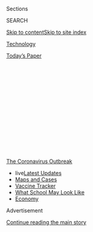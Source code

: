 <div id="app">

<div>

<div>

<div>

<div class="NYTAppHideMasthead css-1q2w90k e1suatyy0">

<div class="section css-ui9rw0 e1suatyy2">

<div class="css-eph4ug er09x8g0">

<div class="css-6n7j50">

</div>

<span class="css-1dv1kvn">Sections</span>

<div class="css-10488qs">

<span class="css-1dv1kvn">SEARCH</span>

</div>

[Skip to content](#site-content)[Skip to site
index](#site-index)

</div>

<div id="masthead-section-label" class="css-1wr3we4 eaxe0e00">

[Technology](https://www.nytimes.com/section/technology)

</div>

<div class="css-10698na e1huz5gh0">

</div>

</div>

<div id="masthead-bar-one" class="section hasLinks css-15hmgas e1csuq9d3">

<div class="css-uqyvli e1csuq9d0">

</div>

<div class="css-1uqjmks e1csuq9d1">

</div>

<div class="css-9e9ivx">

[](https://myaccount.nytimes.com/auth/login?response_type=cookie&client_id=vi)

</div>

<div class="css-1bvtpon e1csuq9d2">

[Today’s
Paper](https://www.nytimes.com/section/todayspaper)

</div>

</div>

</div>

</div>

<div data-aria-hidden="false">

<div id="site-content" data-role="main">

<div>

<div class="css-1aor85t" style="opacity:0.000000001;z-index:-1;visibility:hidden">

<div class="css-1hqnpie">

<div class="css-epjblv">

<span class="css-17xtcya">[Technology](/section/technology)</span><span class="css-x15j1o">|</span><span class="css-fwqvlz">Behind
China’s Twitter Campaign, a Murky Supporting
Chorus</span>

</div>

<div class="css-k008qs">

<div class="css-1iwv8en">

<span class="css-18z7m18"></span>

<div>

</div>

</div>

<span class="css-1n6z4y">https://nyti.ms/2Ydw0oC</span>

<div class="css-1705lsu">

<div class="css-4xjgmj">

<div class="css-4skfbu" data-role="toolbar" data-aria-label="Social Media Share buttons, Save button, and Comments Panel with current comment count" data-testid="share-tools">

  - 
  - 
  - 
  - 
    
    <div class="css-6n7j50">
    
    </div>

  - 
  - 

</div>

</div>

</div>

</div>

</div>

</div>

<div id="NYT_TOP_BANNER_REGION" class="css-13pd83m">

<div>

<div id="styln-prism-menu-1592847958612" class="section interactive-content interactive-size-medium css-1edisqu">

<div class="css-17ih8de interactive-body">

<div id="scroll-container" class="css-1gj85ro">

[<span class="styln-title-wrap"><span class="css-1pje3qr">The
Coronavirus</span><span class="css-1pje3qr">
Outbreak</span></span>](https://www.nytimes.com/news-event/coronavirus?action=click&pgtype=Article&state=default&region=TOP_BANNER&context=storylines_menu)

  - <span class="css-kqxiym" data-emphasize="true">live</span>[Latest
    Updates](https://www.nytimes.com/2020/08/01/world/coronavirus-covid-19.html?action=click&pgtype=Article&state=default&region=TOP_BANNER&context=storylines_menu)
  - [Maps and
    Cases](https://www.nytimes.com/interactive/2020/us/coronavirus-us-cases.html?action=click&pgtype=Article&state=default&region=TOP_BANNER&context=storylines_menu)
  - [Vaccine
    Tracker](https://www.nytimes.com/interactive/2020/science/coronavirus-vaccine-tracker.html?action=click&pgtype=Article&state=default&region=TOP_BANNER&context=storylines_menu)
  - [What School May Look
    Like](https://www.nytimes.com/interactive/2020/07/29/us/schools-reopening-coronavirus.html?action=click&pgtype=Article&state=default&region=TOP_BANNER&context=storylines_menu)
  - [Economy](https://www.nytimes.com/live/2020/07/31/business/stock-market-today-coronavirus?action=click&pgtype=Article&state=default&region=TOP_BANNER&context=storylines_menu)

</div>

</div>

</div>

</div>

</div>

<div id="top-wrapper" class="css-1sy8kpn">

<div id="top-slug" class="css-l9onyx">

Advertisement

</div>

[Continue reading the main
story](#after-top)

<div class="ad top-wrapper" style="text-align:center;height:100%;display:block;min-height:250px">

<div id="top" class="place-ad" data-position="top" data-size-key="top">

</div>

</div>

<div id="after-top">

</div>

</div>

<div>

<div id="sponsor-wrapper" class="css-1hyfx7x">

<div id="sponsor-slug" class="css-19vbshk">

Supported by

</div>

[Continue reading the main
story](#after-sponsor)

<div id="sponsor" class="ad sponsor-wrapper" style="text-align:center;height:100%;display:block">

</div>

<div id="after-sponsor">

</div>

</div>

<div class="css-186x18t">

</div>

<div class="css-1vkm6nb ehdk2mb0">

# Behind China’s Twitter Campaign, a Murky Supporting Chorus

</div>

Swarms of accounts are amplifying Beijing’s brash new messaging as the
country tries to shape the global narrative about the coronavirus and
much
else.

<div class="css-79elbk" data-testid="photoviewer-wrapper">

<div class="css-z3e15g" data-testid="photoviewer-wrapper-hidden">

</div>

<div class="css-1a48zt4 ehw59r15" data-testid="photoviewer-children">

![<span class="css-cnj6d5 e1z0qqy90" itemprop="copyrightHolder"><span class="css-1ly73wi e1tej78p0">Credit...</span><span><span>Yifan
Wu</span></span></span>](https://static01.nyt.com/images/2020/06/04/business/00china-tweet/00china-tweet-articleLarge.jpg?quality=75&auto=webp&disable=upscale)

</div>

</div>

<div class="css-18e8msd">

<div class="css-vp77d3 epjyd6m0">

<div class="css-1baulvz">

By [<span class="css-1baulvz" itemprop="name">Raymond
Zhong</span>](https://www.nytimes.com/by/raymond-zhong),
<span class="css-1baulvz" itemprop="name">Aaron Krolik</span>,
[<span class="css-1baulvz" itemprop="name">Paul
Mozur</span>](https://www.nytimes.com/by/paul-mozur),
[<span class="css-1baulvz" itemprop="name">Ronen
Bergman</span>](https://www.nytimes.com/by/ronen-bergman) and
[<span class="css-1baulvz last-byline" itemprop="name">Edward
Wong</span>](https://www.nytimes.com/by/edward-wong)

</div>

</div>

  - 
    
    <div class="css-ld3wwf e16638kd2">
    
    Published June 8, 2020Updated June 10,
    2020
    
    </div>

  - 
    
    <div class="css-4xjgmj">
    
    <div class="css-pvvomx" data-role="toolbar" data-aria-label="Social Media Share buttons, Save button, and Comments Panel with current comment count" data-testid="share-tools">
    
      - 
      - 
      - 
      - 
        
        <div class="css-6n7j50">
        
        </div>
    
      - 
      - 
    
    </div>
    
    </div>

</div>

<div class="css-mdjrty">

[阅读简体中文版](https://cn.nytimes.com/technology/20200609/china-twitter-disinformation/ "Read in Simplified Chinese")[閱讀繁體中文版](https://cn.nytimes.com/technology/20200609/china-twitter-disinformation/zh "Read in Traditional Chinese")

</div>

</div>

<div class="section meteredContent css-1r7ky0e" name="articleBody" itemprop="articleBody">

<div class="css-1fanzo5 StoryBodyCompanionColumn">

<div class="css-53u6y8">

As the Trump administration lashes out at China over a range of
grievances, Beijing’s top diplomats and representatives are using the
president’s favorite online megaphone — Twitter — to slap back with a
pugnaciousness that is best described as Trumpian.

Behind China’s combative new messengers, a murky hallelujah chorus of
sympathetic accounts has emerged to repost them and cheer them on. Many
are new to the platform. Some do little else but amplify the Beijing
line.

No doubt some of these accounts are run by patriotic, tech-savvy Chinese
people who get around their government’s ban on Twitter and other
Western platforms. But an analysis by The New York Times found that many
of the accounts behaved with a single-mindedness that could suggest a
coordinated campaign of the type that nation states have carried out on
Twitter in the past.

Of the roughly 4,600 accounts that reposted China’s leading envoys and
state-run news outlets during a recent week, many acted suspiciously,
The Times found. One in six tweeted with extremely high frequency
despite having few followers, as if they were being used as
loudspeakers, not as sharing platforms.

</div>

</div>

<div class="css-1fanzo5 StoryBodyCompanionColumn">

<div class="css-53u6y8">

Nearly one in seven tweeted almost nothing of their own, instead filling
their feeds with reposts of the official Chinese accounts and others.

In all, one third of the accounts had been created in the last three
months, as the war of words with the Trump administration heated up. One
in seven had zero followers.

The United States and China are battling to dominate the global
narrative. China was criticized for its [early
mishandling](https://www.nytimes.com/2020/02/01/world/asia/china-coronavirus.html)
of the coronavirus outbreak, but it has regained confidence as other
countries have made their own stumbles. With [the United States in
turmoil](https://www.nytimes.com/2020/06/02/world/asia/china-george-floyd.html),
upended first by the epidemic and now by protests, Beijing sees a chance
to define itself as a global leader, one [unafraid to press its
interests](https://www.nytimes.com/2020/05/24/world/asia/china-hong-kong-taiwan.html)
in Hong Kong and the region.

</div>

</div>

<div class="css-79elbk" data-testid="photoviewer-wrapper">

<div class="css-z3e15g" data-testid="photoviewer-wrapper-hidden">

</div>

<div class="css-1a48zt4 ehw59r15" data-testid="photoviewer-children">

![<span class="css-16f3y1r e13ogyst0" data-aria-hidden="true">China was
criticized for its early cover-up of the coronavirus outbreak, but it
has regained confidence as other countries have made their own stumbles.
</span><span class="css-cnj6d5 e1z0qqy90" itemprop="copyrightHolder"><span class="css-1ly73wi e1tej78p0">Credit...</span><span>Getty
Images</span></span>](https://static01.nyt.com/images/2020/06/05/business/00chinatweet-3/merlin_172516875_610f8014-7613-4b74-a762-0a750f29698e-articleLarge.jpg?quality=75&auto=webp&disable=upscale)

</div>

</div>

<div class="css-1fanzo5 StoryBodyCompanionColumn">

<div class="css-53u6y8">

It is far from clear that the Chinese government is behind the swarms of
accounts helping to spread its gospel on Twitter. Online information
campaigns are becoming increasingly sophisticated as malicious actors
get better at disguising their digital activity, security experts say.
They now rarely make telltale mistakes such as using social media
accounts that were all created on the same day, follow one another and
post the same material.

</div>

</div>

<div class="css-1fanzo5 StoryBodyCompanionColumn">

<div class="css-53u6y8">

Campaigns are often uncovered one small piece at a time. Twitter has
declared operations to be state-backed after identifying [as few as six
accounts](https://blog.twitter.com/en_us/topics/company/2019/info-ops-disclosure-data-september-2019.html).

Much is unknown about China’s covert influence activities in particular.
[Twitter last year suspended more than 200,000
accounts](https://www.nytimes.com/interactive/2019/09/18/world/asia/hk-twitter.html)
that it called a [Chinese state-backed
operation](https://www.nytimes.com/2019/08/19/technology/hong-kong-protests-china-disinformation-facebook-twitter.html)
aimed at discrediting Hong Kong’s protesters, though it said little
about how it came to that
conclusion.

<div id="NYT_MAIN_CONTENT_1_REGION" class="css-9tf9ac">

<div>

<div id="styln-covid-updates-markets" class="section interactive-content interactive-size-medium css-1ftcdic">

<div class="css-17ih8de interactive-body">

<div id="styln-briefing-block">

<div class="briefing-block-header-section">

# [Latest Updates: Economy](https://www.nytimes.com/live/2020/07/31/business/stock-market-today-coronavirus?action=click&pgtype=Article&state=default&region=MAIN_CONTENT_1&context=storylines_live_updates)

</div>

<div class="briefing-block-lb-items">

<div class="briefing-block-update-time">

[34h
ago](https://www.nytimes.com/live/2020/07/31/business/stock-market-today-coronavirus?action=click&pgtype=Article&state=default&region=MAIN_CONTENT_1&context=storylines_live_updates#kodaks-chief-executive-was-given-stock-options-then-the-share-price-spiked-1000-percent)

</div>

<div>

[Kodak’s chief executive was given stock options. Then the share price
spiked 1,000
percent.](https://www.nytimes.com/live/2020/07/31/business/stock-market-today-coronavirus?action=click&pgtype=Article&state=default&region=MAIN_CONTENT_1&context=storylines_live_updates#kodaks-chief-executive-was-given-stock-options-then-the-share-price-spiked-1000-percent)

</div>

<div class="briefing-block-update-time">

[37h
ago](https://www.nytimes.com/live/2020/07/31/business/stock-market-today-coronavirus?action=click&pgtype=Article&state=default&region=MAIN_CONTENT_1&context=storylines_live_updates#fitch-ratings-downgrades-its-outlook-on-us-debt)

</div>

<div>

[Fitch Ratings downgrades its outlook on U.S.
debt.](https://www.nytimes.com/live/2020/07/31/business/stock-market-today-coronavirus?action=click&pgtype=Article&state=default&region=MAIN_CONTENT_1&context=storylines_live_updates#fitch-ratings-downgrades-its-outlook-on-us-debt)

</div>

<div class="briefing-block-update-time">

[44h
ago](https://www.nytimes.com/live/2020/07/31/business/stock-market-today-coronavirus?action=click&pgtype=Article&state=default&region=MAIN_CONTENT_1&context=storylines_live_updates#us-sanctions-more-chinese-officials-over-human-rights-violations-as-tensions-flare)

</div>

<div>

[U.S. sanctions more Chinese officials over human rights violations as
tensions
flare](https://www.nytimes.com/live/2020/07/31/business/stock-market-today-coronavirus?action=click&pgtype=Article&state=default&region=MAIN_CONTENT_1&context=storylines_live_updates#us-sanctions-more-chinese-officials-over-human-rights-violations-as-tensions-flare)

</div>

</div>

<div class="briefing-block-footer">

<div class="briefing-block-footer-meta">

[See more
updates](https://www.nytimes.com/live/2020/07/31/business/stock-market-today-coronavirus?action=click&pgtype=Article&state=default&region=MAIN_CONTENT_1&context=storylines_live_updates)

</div>

<div class="briefing-block-briefinglinks">

<span>More live coverage:</span>
[Global](https://www.nytimes.com/2020/08/01/world/coronavirus-covid-19.html?action=click&pgtype=Article&state=default&region=MAIN_CONTENT_1&context=storylines_live_updates)

</div>

</div>

</div>

</div>

</div>

</div>

</div>

Still, The Times’s findings add to other recent evidence suggesting that
Twitter is being manipulated to amplify pro-Beijing messages. Next Dim,
a data firm in Israel, discovered two mundane-looking tweets praising
China’s coronavirus response that were liked and reposted hundreds of
thousands of times in March, possibly with the help of strategically
placed influencer accounts.

The U.S. State Department found inauthentic-seeming accounts that in
April cited [a Cambridge University
study](https://www.cam.ac.uk/research/news/covid-19-genetic-network-analysis-provides-snapshot-of-pandemic-origins)
to raise doubts that the coronavirus originated in China. The most
active of these accounts referred to the study in scores of tweets, even
though the study’s lead author dismissed that interpretation of its
findings.

Neither Next Dim’s findings nor the State Department’s have been
previously reported.

“Improving the health of the public conversation is a priority for our
company,” Twitter said in a statement. “Platform manipulation, including
spam and other attempts to undermine the public conversation, is a
violation of the Twitter Rules.”

</div>

</div>

<div>

</div>

<div class="css-1fanzo5 StoryBodyCompanionColumn">

<div class="css-53u6y8">

The State Department has [denounced China’s
efforts](https://www.nytimes.com/2020/03/28/us/politics/china-russia-coronavirus-disinformation.html)
to burnish its image and drown out criticism during the pandemic,
comparing them to Russia’s disinformation campaigns. Both countries are
using a range of tools to “shape and tilt any given information
environment in their favor,” said Lea Gabrielle, coordinator of the
department’s Global Engagement Center.

</div>

</div>

<div class="css-1fanzo5 StoryBodyCompanionColumn">

<div class="css-53u6y8">

“I think the Chinese Communist Party is still trying to define its
relationship with Twitter,” said [Kristine
Lee](https://www.cnas.org/publications/reports/dangerous-synergies), a
fellow at the Center for a New American Security. “But the Covid-19
pandemic has served as an important period of experimentation.”

The U.S.-China tongue-lashing adds to the questions vexing Twitter about
[how it treats inflammatory or misleading
remarks](https://www.nytimes.com/2020/05/30/technology/twitter-trump-dorsey.html)
from world leaders. Mr. Trump has [accused the
company](https://twitter.com/realdonaldtrump/status/1266326065833824257)
of censoring him and other Republicans while ignoring questionable posts
by Democrats and the Chinese government.

Beijing’s Twitter brigade includes Hua Chunying, the head of the foreign
ministry’s information department. Since joining the platform in
October, Ms. Hua has attracted more than half a million followers with
her [feisty
put-downs](https://twitter.com/SpokespersonCHN/status/1266741986096107520)
of the United States.

</div>

</div>

<div class="css-cfo9c3">

</div>

<div class="css-1fanzo5 StoryBodyCompanionColumn">

<div class="css-53u6y8">

In [a Communist Party
journal](https://www.thepaper.cn/newsDetail_forward_3900567) last year,
Ms. Hua wrote that China had to find a voice in international affairs
that was commensurate with its economic strength. “We have walked closer
to the center of the world stage than ever before, but we still do not
grasp the microphone completely in our hands,” she wrote.

One reason, she wrote: a lack of “fighting spirit.”

Another foreign ministry spokesman, Zhao Lijian, [became notorious after
tweeting](https://twitter.com/zlj517/status/1238111898828066823) that
the U.S. military might have brought the coronavirus to China. Twitter
later added a [fact-checking
label](https://www.nytimes.com/2020/05/28/technology/trump-twitter-fact-check.html)
to Mr. Zhao’s post.

The Times analyzed all of the tweets that Ms. Hua, Mr. Zhao and 12 other
Twitter users linked to the Chinese government posted between May 18 and
May 25.

</div>

</div>

<div class="css-1fanzo5 StoryBodyCompanionColumn">

<div class="css-53u6y8">

The other users included the foreign ministry’s main account, as well as
the accounts of China’s ambassadors to the United States and Britain.
They also included nine accounts run by state news outlets.

</div>

</div>

<div class="css-cfo9c3">

</div>

<div class="css-1fanzo5 StoryBodyCompanionColumn">

<div class="css-53u6y8">

That week, Beijing moved to tighten its [control over Hong
Kong](https://www.nytimes.com/2020/05/21/world/asia/hong-kong-china.html).
Mr. Trump threatened to cut off [funding to the World Health
Organization](https://www.nytimes.com/2020/05/18/health/coronavirus-who-china-trump.html).
American officials congratulated Taiwan’s president on the start of her
second term. China, which claims Taiwan as its territory, [was
furious](http://www.xinhuanet.com/english/2020-05/20/c_139072817.htm).

Ms. Hua mused about [whether the coronavirus actually originated in the
United
States](https://twitter.com/SpokespersonCHN/status/1263053023137263616):
“Scientists at the US NIH began developing a \#COVID19 vaccine on
January 11. There were reports of cases as early as November last year.
Any explanation or investigation?” Her post, which refers to the
National Institutes of Health, was liked 4,600 times.

The Times’s analysis found that hundreds of the 4,600 accounts that
reposted the Chinese government mouthpieces that week behaved
suspiciously. Many were incessant tweeters despite having limited
followings. After excluding accounts that had zero followers and had
tweeted five times or fewer, over a sixth of the accounts had posted 100
or more times for every follower.

A few accounts repeatedly retweeted at set lengths of time after the
original post — 9 hours and 49 minutes after, 19 hours and 34 minutes
after — suggesting that software had been used to schedule their tweets.
Twitter has since suspended some of the accounts for violating its
policies.

</div>

</div>

<div class="css-1fanzo5 StoryBodyCompanionColumn">

<div class="css-53u6y8">

When contacted by The Times, several pro-China Twitter users denied
being part of a government campaign but acknowledged that they joined
the platform specifically to follow the foreign ministry
representatives. The ministry did not respond to a request for
comment.

</div>

</div>

<div class="css-79elbk" data-testid="photoviewer-wrapper">

<div class="css-z3e15g" data-testid="photoviewer-wrapper-hidden">

</div>

<div class="css-1a48zt4 ehw59r15" data-testid="photoviewer-children">

<div class="css-1xdhyk6 erfvjey0">

<span class="css-1ly73wi e1tej78p0">Image</span>

<div class="css-zjzyr8">

<div data-testid="lazyimage-container" style="height:257.77777777777777px">

</div>

</div>

</div>

<span class="css-16f3y1r e13ogyst0" data-aria-hidden="true">Zhao Lijian,
a Chinese foreign ministry spokesman, has gained notoriety for his
pugnacious
tweets.</span><span class="css-cnj6d5 e1z0qqy90" itemprop="copyrightHolder"><span class="css-1ly73wi e1tej78p0">Credit...</span><span>Wu
Hong/EPA, via Shutterstock</span></span>

</div>

</div>

<div class="css-1fanzo5 StoryBodyCompanionColumn">

<div class="css-53u6y8">

Others said they were either curious about Mr. Trump’s tweets about
China or felt demonized by them.

“He has done so many shameless things for re-election,” one user,
@beautifullady76, said in a Twitter message. “Countless Chinese people
are angry and everyone has the right to the truth. We just want to say a
fair word for China\!”

Public records show that Beijing is trying to expand its influence on
the Western internet. China’s internet regulator has sought out
contractors to help it “make use of overseas social media platforms to
develop online propaganda on major themes,” procurement documents show.

Much of this kind of activity may not appear in official documents,
however. The regulator did not respond to a request for comment.

“There’s no reason to think that the parts of the Chinese government
that are formally in charge of conducting information operations are not
able to conduct operations that are as sophisticated as others’,” said
Camille François of the network analysis company Graphika. “They just
haven’t been publicly exposed and dissected yet.”

Researchers remain on the lookout. ProPublica tracked [10,000 fishy
accounts](https://www.propublica.org/article/how-china-built-a-twitter-propaganda-machine-then-let-it-loose-on-coronavirus)
that posted about the coronavirus and the Hong Kong protests. Alkemy, an
Italian digital marketing firm, [found that inauthentic-looking
users](https://formiche.net/2020/03/china-unleashed-twitter-bots-covid19-propaganda-italy/)
were behind many posts celebrating Chinese medical aid to Italy.

</div>

</div>

<div class="css-1fanzo5 StoryBodyCompanionColumn">

<div class="css-53u6y8">

In March, two tweets lauding China’s handling of the outbreak were liked
and reposted hundreds of thousands of times. The posts were not
shocking, funny or newsworthy, and originated from users with modest
followings.

That caught the attention of Next Dim, an Israeli company that uses
network analytics to identify and prevent financial crime.

“While scanning Twitter, our systems automatically discovered a huge
irregularity,” said Next Dim’s chief executive, Netta Marrom. Too huge,
he believes, to be the result of chance.

On March 12, the first user,
[@manisha\_kataki](https://twitter.com/manisha_kataki/status/1238007207700180992),
posted a video showing workers disinfecting streets in China. “At this
rate, China will be back in action very soon, may be much faster than
the world expects,” the user wrote.

</div>

</div>

<div class="css-cfo9c3">

</div>

<div class="css-1fanzo5 StoryBodyCompanionColumn">

<div class="css-53u6y8">

The next day, another user, @Ejiketion, retweeted the post, marveling at
how China had locked down cities and built coronavirus hospitals. In the
West, by contrast, “We washing our hands LOL,” @Ejiketion wrote. The
account has since been deleted.

The two posts together received more than 382,000 retweets and 1.1
million likes, many of them within the first two days. That made them
roughly as popular as [Elon Musk’s
tweet](https://twitter.com/elonmusk/status/1236029449042198528), also
from March, in which the head of Tesla called the coronavirus panic
“dumb.”

</div>

</div>

<div class="css-1fanzo5 StoryBodyCompanionColumn">

<div class="css-53u6y8">

Two other posts that also retweeted @manisha\_kataki but translated
@Ejiketion’s comment into
[Spanish](https://twitter.com/andruklepe/status/1238573314534264838) and
[French](https://twitter.com/buenvcosv/status/1238927468041588737)
received a combined 67,000 retweets and 181,000 likes.

Next Dim identified around 20 Twitter users whose followers accounted
for thousands of the retweets of @manisha\_kataki’s and @Ejiketion’s
posts. Some of these users had immense followings but rarely tweeted
about
China.

</div>

</div>

<div class="css-79elbk" data-testid="photoviewer-wrapper">

<div class="css-z3e15g" data-testid="photoviewer-wrapper-hidden">

</div>

<div class="css-1a48zt4 ehw59r15" data-testid="photoviewer-children">

<div class="css-1xdhyk6 erfvjey0">

<span class="css-1ly73wi e1tej78p0">Image</span>

<div class="css-zjzyr8">

<div data-testid="lazyimage-container" style="height:257.77777777777777px">

</div>

</div>

</div>

<span class="css-16f3y1r e13ogyst0" data-aria-hidden="true">Tiananmen
Square in Beijing during the annual meeting of China’s legislature last
month.</span><span class="css-cnj6d5 e1z0qqy90" itemprop="copyrightHolder"><span class="css-1ly73wi e1tej78p0">Credit...</span><span>Roman
Pilipey/EPA, via Shutterstock</span></span>

</div>

</div>

<div class="css-1fanzo5 StoryBodyCompanionColumn">

<div class="css-53u6y8">

Next Dim’s analysis uncovered other signs that the two tweets’
popularity may not have been organic. Few of the first users to retweet
@manisha\_kataki’s post were followers of the account, which means they
were unlikely to have seen the tweet in their timelines. Thousands of
accounts reposted both tweets, even though @Ejiketion’s tweet was itself
a repost of @manisha\_kataki’s.

Neither @manisha\_kataki nor @Ejiketion responded to requests for
comment.

Wang Yiwei and Lin Qiqing contributed research.

</div>

</div>

<div>

</div>

</div>

<div>

</div>

<div>

</div>

<div>

</div>

<div>

<div id="bottom-wrapper" class="css-1ede5it">

<div id="bottom-slug" class="css-l9onyx">

Advertisement

</div>

[Continue reading the main
story](#after-bottom)

<div id="bottom" class="ad bottom-wrapper" style="text-align:center;height:100%;display:block;min-height:90px">

</div>

<div id="after-bottom">

</div>

</div>

</div>

</div>

</div>

## Site Index

<div>

</div>

## Site Information Navigation

  - [© <span>2020</span> <span>The New York Times
    Company</span>](https://help.nytimes.com/hc/en-us/articles/115014792127-Copyright-notice)

<!-- end list -->

  - [NYTCo](https://www.nytco.com/)
  - [Contact
    Us](https://help.nytimes.com/hc/en-us/articles/115015385887-Contact-Us)
  - [Work with us](https://www.nytco.com/careers/)
  - [Advertise](https://nytmediakit.com/)
  - [T Brand Studio](http://www.tbrandstudio.com/)
  - [Your Ad
    Choices](https://www.nytimes.com/privacy/cookie-policy#how-do-i-manage-trackers)
  - [Privacy](https://www.nytimes.com/privacy)
  - [Terms of
    Service](https://help.nytimes.com/hc/en-us/articles/115014893428-Terms-of-service)
  - [Terms of
    Sale](https://help.nytimes.com/hc/en-us/articles/115014893968-Terms-of-sale)
  - [Site
    Map](https://spiderbites.nytimes.com)
  - [Help](https://help.nytimes.com/hc/en-us)
  - [Subscriptions](https://www.nytimes.com/subscription?campaignId=37WXW)

</div>

</div>

</div>

</div>
